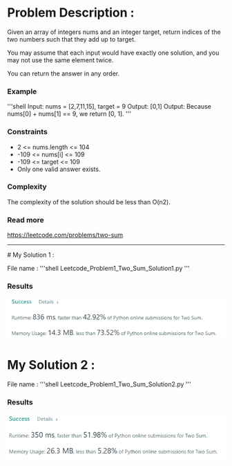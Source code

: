 # Problem Description : 

Given an array of integers nums and an integer target, return indices of the two numbers such that they add up to target.

You may assume that each input would have exactly one solution, and you may not use the same element twice.

You can return the answer in any order.

### Example 
'''shell
Input: nums = [2,7,11,15], target = 9
Output: [0,1]
Output: Because nums[0] + nums[1] == 9, we return [0, 1].
'''

### Constraints 

- 2 <= nums.length <= 104
- -109 <= nums[i] <= 109
- -109 <= target <= 109
- Only one valid answer exists.

### Complexity 
The complexity of the solution should be less than O(n2).

### Read more
https://leetcode.com/problems/two-sum
<hr>
# My Solution 1 : 

File name : '''shell
Leetcode_Problem1_Two_Sum_Solution1.py
'''
### Results 
<img src='Results1.png'>


# My Solution 2 : 

File name : '''shell
Leetcode_Problem1_Two_Sum_Solution2.py
'''
### Results 
<img src='Results2.png'>

